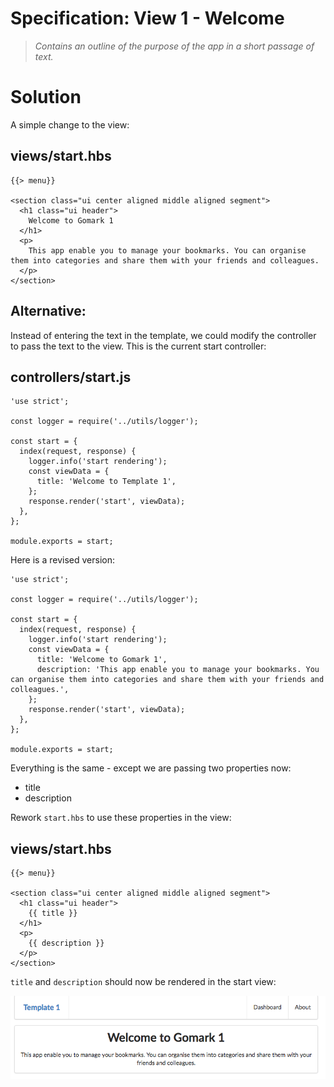 # Specification: View 1 - Welcome

> *Contains an outline of the purpose of the app in a short passage of text.*

# Solution

A simple change to the view:

## views/start.hbs

~~~
{{> menu}}

<section class="ui center aligned middle aligned segment">
  <h1 class="ui header">
    Welcome to Gomark 1
  </h1>
  <p>
    This app enable you to manage your bookmarks. You can organise them into categories and share them with your friends and colleagues.
  </p>
</section>
~~~

## Alternative:

Instead of entering the text in the template, we could modify the controller to pass the text to the view. This is the current start controller:

## controllers/start.js

~~~
'use strict';

const logger = require('../utils/logger');

const start = {
  index(request, response) {
    logger.info('start rendering');
    const viewData = {
      title: 'Welcome to Template 1',
    };
    response.render('start', viewData);
  },
};

module.exports = start;
~~~

Here is a revised version:

~~~
'use strict';

const logger = require('../utils/logger');

const start = {
  index(request, response) {
    logger.info('start rendering');
    const viewData = {
      title: 'Welcome to Gomark 1',
      description: 'This app enable you to manage your bookmarks. You can organise them into categories and share them with your friends and colleagues.',
    };
    response.render('start', viewData);
  },
};

module.exports = start;
~~~

Everything is the same - except we are passing two properties now:

- title
- description

Rework `start.hbs` to use these properties in the view:

## views/start.hbs

~~~
{{> menu}}

<section class="ui center aligned middle aligned segment">
  <h1 class="ui header">
    {{ title }}
  </h1>
  <p>
    {{ description }}
  </p>
</section>
~~~

`title` and `description` should now be rendered in the start view:

![](img/09.png)

